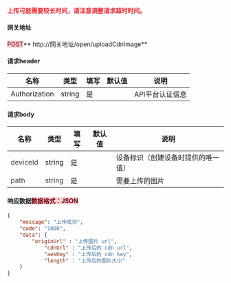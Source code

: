 #### <font style="color:#F5222D;">上传可能需要较长时间，请注意调整请求超时时间。</font>
#### 网关地址


<font style="background:#F8CED3;color:#70000D">POST</font>** http://网关地址/open/uploadCdnImage**



#### 请求header
| **名称** | **类型** | **填写** | **默认值** | **说明** |
| --- | --- | --- | --- | --- |
| Authorization | string | 是 |  | API平台认证信息 |


#### 请求body
| **名称** | **类型** | **填写** | **默认值** | **说明** |
| --- | --- | --- | --- | --- |
| <font style="color:#364149;">deviceId</font> | string | 是 |  | 设备标识（创建设备时提供的唯一值） |
| <font style="color:#364149;background-color:#FAFAFA;">path</font> | <font style="color:#364149;background-color:#FAFAFA;">string</font> | 是 | <font style="color:#364149;background-color:#FAFAFA;"></font> | 需要上传的图片 |


#### 响应数据<font style="background:#F8CED3;color:#70000D">数据格式：JSON</font>
```json
{
    "message": "上传成功",
    "code": "1000",
    "data": {
        "originUrl" : "上传图片 url",
    		"cdnUrl" : "上传后的 cdn url",
    		"aesKey" : "上传后的 cdn key",
    		"length" : "上传后的图片大小"
    }
}
```




